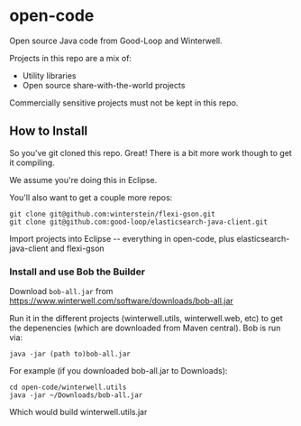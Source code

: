 # open-code

Open source Java code from Good-Loop and Winterwell.

Projects in this repo are a mix of:
 - Utility libraries
 - Open source share-with-the-world projects
 
Commercially sensitive projects must not be kept in this repo.

## How to Install

So you've git cloned this repo. Great!
There is a bit more work though to get it compiling.

We assume you're doing this in Eclipse.

You'll also want to get a couple more repos:

	git clone git@github.com:winterstein/flexi-gson.git
	git clone git@github.com:good-loop/elasticsearch-java-client.git

Import projects into Eclipse -- everything in open-code, plus elasticsearch-java-client and flexi-gson

### Install and use Bob the Builder

Download `bob-all.jar` from <https://www.winterwell.com/software/downloads/bob-all.jar>

Run it in the different projects (winterwell.utils, winterwell.web, etc) to get the depenencies (which are downloaded from Maven central). Bob is run via:

`java -jar (path to)bob-all.jar`

For example (if you downloaded bob-all.jar to Downloads):

```
cd open-code/winterwell.utils
java -jar ~/Downloads/bob-all.jar 
```

Which would build winterwell.utils.jar
